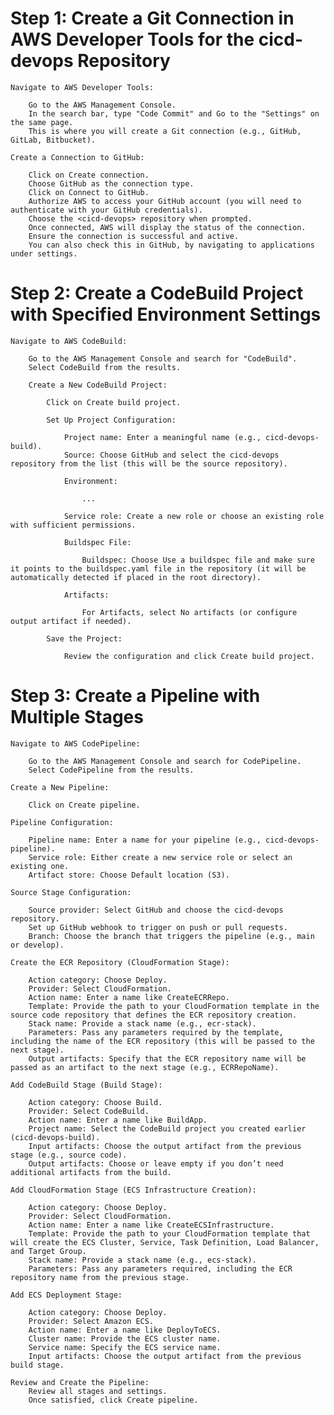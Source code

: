 # Step 1: Create a Git Connection in AWS Developer Tools for the cicd-devops Repository
    
    Navigate to AWS Developer Tools:

        Go to the AWS Management Console.
        In the search bar, type "Code Commit" and Go to the "Settings" on the same page.
        This is where you will create a Git connection (e.g., GitHub, GitLab, Bitbucket).

    Create a Connection to GitHub:

        Click on Create connection.
        Choose GitHub as the connection type.
        Click on Connect to GitHub.
        Authorize AWS to access your GitHub account (you will need to authenticate with your GitHub credentials).
        Choose the <cicd-devops> repository when prompted.
        Once connected, AWS will display the status of the connection.
        Ensure the connection is successful and active.
        You can also check this in GitHub, by navigating to applications under settings.

# Step 2: Create a CodeBuild Project with Specified Environment Settings

    Navigate to AWS CodeBuild:

        Go to the AWS Management Console and search for "CodeBuild".
        Select CodeBuild from the results.

        Create a New CodeBuild Project:

            Click on Create build project.
            
            Set Up Project Configuration:

                Project name: Enter a meaningful name (e.g., cicd-devops-build).
                Source: Choose GitHub and select the cicd-devops repository from the list (this will be the source repository).
                
                Environment:

                    ...

                Service role: Create a new role or choose an existing role with sufficient permissions.

                Buildspec File:
                    
                    Buildspec: Choose Use a buildspec file and make sure it points to the buildspec.yaml file in the repository (it will be automatically detected if placed in the root directory).

                Artifacts:

                    For Artifacts, select No artifacts (or configure output artifact if needed).

            Save the Project:

                Review the configuration and click Create build project.

# Step 3: Create a Pipeline with Multiple Stages

    Navigate to AWS CodePipeline:

        Go to the AWS Management Console and search for CodePipeline.
        Select CodePipeline from the results.

    Create a New Pipeline:

        Click on Create pipeline.

    Pipeline Configuration:
        
        Pipeline name: Enter a name for your pipeline (e.g., cicd-devops-pipeline).
        Service role: Either create a new service role or select an existing one.
        Artifact store: Choose Default location (S3).

    Source Stage Configuration: 
        
        Source provider: Select GitHub and choose the cicd-devops repository.
        Set up GitHub webhook to trigger on push or pull requests.
        Branch: Choose the branch that triggers the pipeline (e.g., main or develop).

    Create the ECR Repository (CloudFormation Stage):
    
        Action category: Choose Deploy.
        Provider: Select CloudFormation.
        Action name: Enter a name like CreateECRRepo.
        Template: Provide the path to your CloudFormation template in the source code repository that defines the ECR repository creation.
        Stack name: Provide a stack name (e.g., ecr-stack).
        Parameters: Pass any parameters required by the template, including the name of the ECR repository (this will be passed to the next stage).
        Output artifacts: Specify that the ECR repository name will be passed as an artifact to the next stage (e.g., ECRRepoName).

    Add CodeBuild Stage (Build Stage):

        Action category: Choose Build.
        Provider: Select CodeBuild.
        Action name: Enter a name like BuildApp.
        Project name: Select the CodeBuild project you created earlier (cicd-devops-build).
        Input artifacts: Choose the output artifact from the previous stage (e.g., source code).
        Output artifacts: Choose or leave empty if you don’t need additional artifacts from the build.

    Add CloudFormation Stage (ECS Infrastructure Creation):

        Action category: Choose Deploy.
        Provider: Select CloudFormation.
        Action name: Enter a name like CreateECSInfrastructure.
        Template: Provide the path to your CloudFormation template that will create the ECS Cluster, Service, Task Definition, Load Balancer, and Target Group.
        Stack name: Provide a stack name (e.g., ecs-stack).
        Parameters: Pass any parameters required, including the ECR repository name from the previous stage.

    Add ECS Deployment Stage:

        Action category: Choose Deploy.
        Provider: Select Amazon ECS.
        Action name: Enter a name like DeployToECS.
        Cluster name: Provide the ECS cluster name.
        Service name: Specify the ECS service name.
        Input artifacts: Choose the output artifact from the previous build stage.

    Review and Create the Pipeline:
        Review all stages and settings.
        Once satisfied, click Create pipeline.
